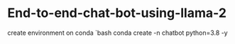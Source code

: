 # End-to-end-chat-bot-using-llama-2
create environment on conda 
`bash conda create -n chatbot python=3.8 -y

